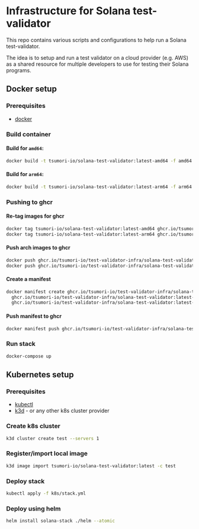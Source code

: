 # Infrastructure for Solana test-validator

This repo contains various scripts and configurations to help run a Solana test-validator.

The idea is to setup and run a test validator on a cloud provider (e.g. AWS) as a shared resource for multiple developers to use for testing their Solana programs.

## Docker setup

### Prerequisites

- [docker](https://docs.docker.com/get-docker/)

### Build container

#### Build for `amd64`:

```sh
docker build -t tsumori-io/solana-test-validator:latest-amd64 -f amd64.Dockerfile .
```

#### Build for `arm64`:

```sh
docker build -t tsumori-io/solana-test-validator:latest-arm64 -f arm64.Dockerfile .
```

### Pushing to ghcr

#### Re-tag images for ghcr

```sh
docker tag tsumori-io/solana-test-validator:latest-amd64 ghcr.io/tsumori-io/test-validator-infra/solana-test-validator:latest-amd64
docker tag tsumori-io/solana-test-validator:latest-arm64 ghcr.io/tsumori-io/test-validator-infra/solana-test-validator:latest-arm64
```

#### Push arch images to ghcr

```sh
docker push ghcr.io/tsumori-io/test-validator-infra/solana-test-validator:latest-amd64
docker push ghcr.io/tsumori-io/test-validator-infra/solana-test-validator:latest-arm64
```

#### Create a manifest

```sh
docker manifest create ghcr.io/tsumori-io/test-validator-infra/solana-test-validator:latest \
  ghcr.io/tsumori-io/test-validator-infra/solana-test-validator:latest-amd64 \
  ghcr.io/tsumori-io/test-validator-infra/solana-test-validator:latest-arm64
```

#### Push manifest to ghcr

```sh
docker manifest push ghcr.io/tsumori-io/test-validator-infra/solana-test-validator:latest
```

### Run stack

```sh
docker-compose up
```

## Kubernetes setup

### Prerequisites

- [kubectl](https://kubernetes.io/docs/tasks/tools/#kubectl)
- [k3d](https://k3d.io/v5.7.3/) - or any other k8s cluster provider

### Create k8s cluster

```sh
k3d cluster create test --servers 1
```

### Register/import local image

```sh
k3d image import tsumori-io/solana-test-validator:latest -c test
```

### Deploy stack

```sh
kubectl apply -f k8s/stack.yml
```

### Deploy using helm

```sh
helm install solana-stack ./helm --atomic
```
